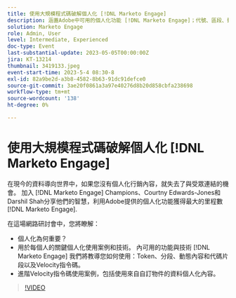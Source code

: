 ```yaml
---
title: 使用大規模程式碼破解個人化 [!DNL Marketo Engage]
description: 涵蓋Adobe中可用的個人化功能 [!DNL Marketo Engage]；代號、區段、動態內容與程式碼片段，以及Velocity指令碼。  進階Velocity指令碼使用案例，包括使用來自自訂物件的資料個人化內容。
solution: Marketo Engage
role: Admin, User
level: Intermediate, Experienced
doc-type: Event
last-substantial-update: 2023-05-05T00:00:00Z
jira: KT-13214
thumbnail: 3419133.jpeg
event-start-time: 2023-5-4 08:30-8
exl-id: 82a9be2d-a3b8-4582-8b63-91dc91defce0
source-git-commit: 3ae20f0861a3a97e40276d8b20d858cbfa238698
workflow-type: tm+mt
source-wordcount: '138'
ht-degree: 0%

---
```



# 使用大規模程式碼破解個人化 [!DNL Marketo Engage]

在現今的資料導向世界中，如果您沒有個人化行銷內容，就失去了與受眾連結的機會。 加入 [!DNL Marketo Engage] Champions、Courtny Edwards-Jones和Darshil Shah分享他們的智慧，利用Adobe提供的個人化功能獲得最大的里程數 [!DNL Marketo Engage].

在這場網路研討會中，您將瞭解：

* 個人化為何重要？
* 用於每個人的關鍵個人化使用案例和技術。 內可用的功能與技術 [!DNL Marketo Engage] 我們將教導您如何使用：Token、分段、動態內容和代碼片段以及Velocity指令碼。
* 進階Velocity指令碼使用案例，包括使用來自自訂物件的資料個人化內容。

>[!VIDEO](https://video.tv.adobe.com/v/3419133/?learn=on)

